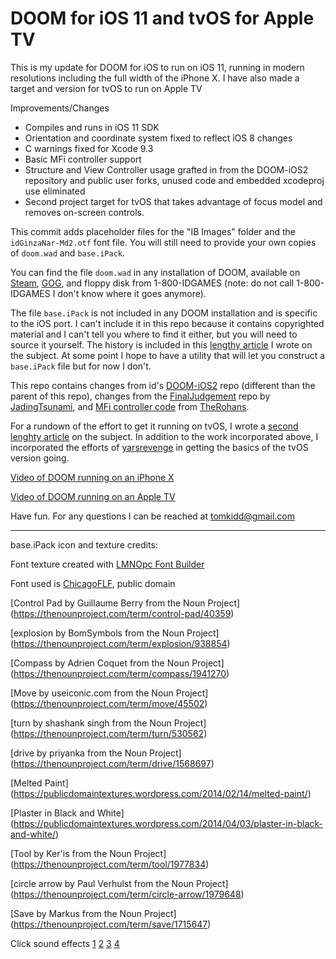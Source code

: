 #  DOOM for iOS 11 and tvOS for Apple TV

This is my update for DOOM for iOS to run on iOS 11, running in modern resolutions including the full width of the iPhone X. I have also made a target and version for tvOS to run on Apple TV

Improvements/Changes

- Compiles and runs in iOS 11 SDK
- Orientation and coordinate system fixed to reflect iOS 8 changes
- C warnings fixed for Xcode 9.3
- Basic MFi controller support
- Structure and View Controller usage grafted in from the DOOM-iOS2 repository and public user forks, unused code and embedded xcodeproj use eliminated
- Second project target for tvOS that takes advantage of focus model and removes on-screen controls.

This commit adds placeholder files for the "IB Images" folder and the `idGinzaNar-Md2.otf` font file. You will still need to provide your own copies of `doom.wad` and `base.iPack`. 

You can find the file `doom.wad` in any installation of DOOM, available on [Steam](http://store.steampowered.com/app/2280/Ultimate_Doom/), [GOG](https://www.gog.com/game/the_ultimate_doom), and floppy disk from 1-800-IDGAMES (note: do not call 1-800-IDGAMES I don't know where it goes anymore). 

The file `base.iPack` is not included in any DOOM installation and is specific to the iOS port. I can't include it in this repo because it contains copyrighted material and I can't tell you where to find it either, but you will need to source it yourself. The history is included in this [lengthy article](http://schnapple.com/wolfenstein-3d-and-doom-on-ios-11/) I wrote on the subject. At some point I hope to have a utility that will let you construct a `base.iPack` file but for now I don't. 

This repo contains changes from id's [DOOM-iOS2](https://github.com/id-Software/DOOM-IOS2) repo (different than the parent of this repo), changes from the [FinalJudgement](https://github.com/JadingTsunami/FinalJudgment-iOS) repo by [JadingTsunami](https://github.com/JadingTsunami/), and [MFi controller code](https://github.com/TheRohans/DOOM-IOS2/commit/5a6b69d5e9821134f4013b069faef29190dcd7a1) from [TheRohans](https://github.com/TheRohans/).

For a rundown of the effort to get it running on tvOS, I wrote a [second lenghty article](http://schnapple.com/wolfenstein-3d-and-doom-on-tvos-for-apple-tv/) on the subject. In addition to the work incorporated above, I incorporated the efforts of [yarsrevenge](https://github.com/yarsrvenge/DOOM-IOS2) in getting the basics of the tvOS version going. 

[Video of DOOM running on an iPhone X](https://www.youtube.com/watch?v=IrY5L1kn-NA)

[Video of DOOM running on an Apple TV](https://www.youtube.com/watch?v=P8QmMSabaqQ)

Have fun. For any questions I can be reached at tomkidd@gmail.com

---

base.iPack icon and texture credits:

Font texture created with [LMNOpc Font Builder](http://www.lmnopc.com/bitmapfontbuilder/)

Font used is [ChicagoFLF](https://fontlibrary.org/en/font/chicagoflf), public domain

[Control Pad by Guillaume Berry from the Noun Project]
(https://thenounproject.com/term/control-pad/40359)

[explosion by BomSymbols from the Noun Project]
(https://thenounproject.com/term/explosion/938854)

[Compass by Adrien Coquet from the Noun Project]
(https://thenounproject.com/term/compass/1941270)

[Move by useiconic.com from the Noun Project]
(https://thenounproject.com/term/move/45502)

[turn by shashank singh from the Noun Project]
(https://thenounproject.com/term/turn/530562)

[drive by priyanka from the Noun Project]
(https://thenounproject.com/term/drive/1568697)

[Melted Paint]
(https://publicdomaintextures.wordpress.com/2014/02/14/melted-paint/)

[Plaster in Black and White]
(https://publicdomaintextures.wordpress.com/2014/04/03/plaster-in-black-and-white/)

[Tool by Ker'is from the Noun Project]
(https://thenounproject.com/term/tool/1977834)

[circle arrow by Paul Verhulst from the Noun Project]
(https://thenounproject.com/term/circle-arrow/1979648)

[Save by Markus from the Noun Project]
(https://thenounproject.com/term/save/1715647)


Click sound effects
[1](https://freesound.org/people/EdgardEdition/sounds/113634/)
[2](https://freesound.org/people/dersuperanton/sounds/435845/)
[3](https://freesound.org/people/Eponn/sounds/420997/)
[4](https://freesound.org/people/BehanSean/sounds/422431/)


